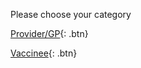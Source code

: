 Please choose your category


<a href="/provider">Provider/GP</a>{: .btn}

<a href="/vaccinee">Vaccinee</a>{: .btn}
